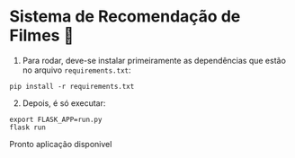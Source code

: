 # Sistema de Recomendação de Filmes :movie_camera:

1. Para rodar, deve-se instalar primeiramente as dependências que estão no arquivo `requirements.txt`:

```
pip install -r requirements.txt
```

2. Depois, é só executar:

```
export FLASK_APP=run.py
flask run
```

Pronto aplicação disponivel
